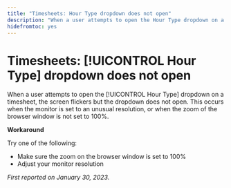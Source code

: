 ```yaml
---
title: "Timesheets: Hour Type dropdown does not open"
description: "When a user attempts to open the Hour Type dropdown on a timesheet, the screen flickers but the dropdown does not open. This occurs when the monitor is set to an unusual resolution, or when the zoom of the browser window is not set to 100%."
hidefromtoc: yes
---
```


# Timesheets: [!UICONTROL Hour Type] dropdown does not open

When a user attempts to open the [!UICONTROL Hour Type] dropdown on a timesheet, the screen flickers but the dropdown does not open. This occurs when the monitor is set to an unusual resolution, or when the zoom of the browser window is not set to 100%.

**Workaround**

Try one of the following:

* Make sure the zoom on the browser window is set to 100%
* Adjust your monitor resolution

_First reported on January 30, 2023._

